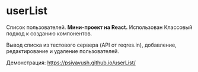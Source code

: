 # userList
Список пользователей. <b>Мини-проект на React.</b>
Использован Классовый подход к созданию компонентов.

Вывод списка из тестового сервера (API от reqres.in), добавление, редактирование и удаление пользователей.

Демонстрация: https://psiyavush.github.io/userList/
